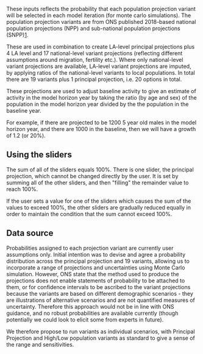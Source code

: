 These inputs reflects the probability that each population projection variant
will be selected in each model iteration (for monte carlo simulations). The
population projection variants are from ONS published 2018-based national
population projections (NPP) and sub-national population projections (SNPP)[1].

[1]: https://www.ons.gov.uk/peoplepopulationandcommunity/populationandmigration/populationprojections/datasets/localauthoritiesinenglandz1

These are used in combination to create LA-level principal projections plus 4
LA level and 17 national-level variant projections (reflecting different
assumptions around migration, fertility etc.).  Where only national-level
variant projections are available, LA-level variant projections are imputed, by
applying ratios of the national-level variants to local populations. In total
there are 19 variants plus 1 principal projection, i.e. 20 options in total.

These projections are used to adjust baseline activity to give an estimate of
activity in the model horizon year by taking the ratio (by age and sex) of the
population in the model horizon year divided by the the population in the
baseline year.

For example, if there are projected to be 1200 5 year old males in the model
horizon year, and there are 1000 in the baseline, then we will have a growth
of 1.2 (or 20%).

## Using the sliders

The sum of all of the sliders equals 100%. There is one slider, the principal
projection, which cannot be changed directly by the user. It is set by summing
all of the other sliders, and then "filling" the remainder value to reach 100%.

If the user sets a value for one of the sliders which causes the sum of the
values to exceed 100%, the other sliders are gradually reduced equally in order
to maintain the condition that the sum cannot exceed 100%.

## Data source

Probabilities assigned to each projection variant are currently user assumptions
only. Initial intention was to devise and agree a probability distribution
across the principal projection and 19 variants, allowing us to incorporate a
range of projections and uncertainties using Monte Carlo simulation. However,
ONS state that the method used to produce the projections does not enable
statements of probability to be attached to them, or for confidence intervals to
be ascribed to the variant projections because the variants are based on
different demographic scenarios - they are illustrations of alternative
scenarios and are not quantified measures of uncertainty. Therefore this
approach would not be in line with ONS guidance, and no robust probabilities are
available currently (though potentially we could look to elicit some from
experts in future).

We therefore propose to run variants as individual scenarios, with Principal
Projection and High/Low population variants as standard to give a sense of the
range and sensitivities. 
